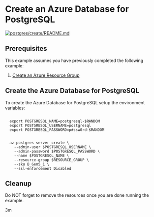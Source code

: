 
# Create an Azure Database for PostgreSQL

[![postgres/create/README.md](https://github.com/Azure-Samples/java-on-azure-examples/actions/workflows/postgres_create_README_md.yml/badge.svg)](https://github.com/Azure-Samples/java-on-azure-examples/actions/workflows/postgres_create_README_md.yml)

## Prerequisites

This example assumes you have previously completed the following example:

1. [Create an Azure Resource Group](../../group/create/README.md)

<!-- workflow.cron(0 22 * * 1) -->
<!-- workflow.include(../../group/create/README.md) -->

## Create the Azure Database for PostgreSQL

To create the Azure Database for PostgreSQL setup the environment variables:

<!-- workflow.skip() -->
```shell

  export POSTGRESQL_NAME=postgresql-$RANDOM
  export POSTGRESQL_USERNAME=postgresql
  export POSTGRESQL_PASSWORD=p#ssw0rd-$RANDOM

```

<!-- workflow.run()

  if [[ -z $POSTGRESQL_NAME ]]; then
    export POSTGRESQL_NAME=postgresql-$RANDOM
    export POSTGRESQL_USERNAME=postgresql
    export POSTGRESQL_PASSWORD=p#ssw0rd-$RANDOM
  fi

  -->

```shell

  az postgres server create \
    --admin-user $POSTGRESQL_USERNAME \
    --admin-password $POSTGRESQL_PASSWORD \
    --name $POSTGRESQL_NAME \
    --resource-group $RESOURCE_GROUP \
    --sku B_Gen5_1 \
    --ssl-enforcement Disabled

```

## Cleanup

Do NOT forget to remove the resources once you are done running the example.

<!-- workflow.directOnly()

  export RESULT=$(az postgres server show --resource-group $RESOURCE_GROUP --name $POSTGRESQL_NAME --output tsv --query userVisibleState)
  az group delete --name $RESOURCE_GROUP --yes || true
  if [[ "$RESULT" != Ready ]]; then
    echo 'PostgreSQL database is NOT ready'
    exit 1
  fi

  -->

3m
